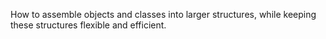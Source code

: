 ﻿How to assemble objects and classes into larger structures, while keeping these structures flexible and efficient.